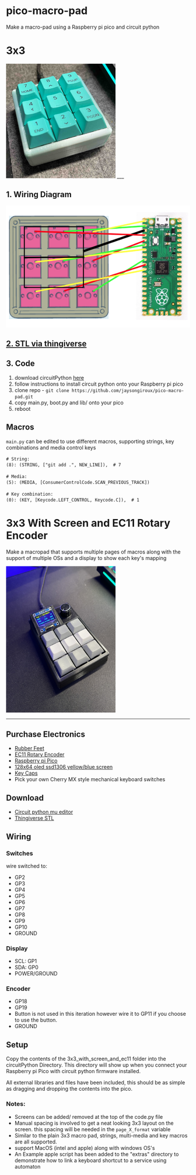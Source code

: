# pico-macro-pad
Make a macro-pad using a Raspberry pi pico and circuit python


# 3x3
<img src="git_assets/macro-pad.jpg" alt="macro-pad" width="300">
___

## 1. Wiring Diagram
![wiring](git_assets/wiring.jpg)

## [2. STL via thingiverse](https://www.thingiverse.com/thing:4816077)

## 3. Code
1. download circuitPython [here](https://circuitpython.org/board/raspberry_pi_pico/)
2. follow instructions to install circuit python onto your Raspberry pi pico
3. clone repo - `git clone https://github.com/jaysongiroux/pico-macro-pad.git`
4. copy main.py, boot.py and lib/ onto your pico
5. reboot

## Macros
`main.py` can be edited to use different macros, supporting strings, key combinations and media control keys

```
# String:
(8): (STRING, ["git add .", NEW_LINE]),  # 7

# Media:
(5): (MEDIA, [ConsumerControlCode.SCAN_PREVIOUS_TRACK])

# Key combination:
(0): (KEY, [Keycode.LEFT_CONTROL, Keycode.C]),  # 1
```

# 3x3 With Screen and EC11 Rotary Encoder
Make a macropad that supports multiple pages of macros along with the support of multiple OSs and a display to show each key's mapping

<img src="git_assets/macro-pad-screen.jpg" alt="macro-pad" width="300">

___

## Purchase Electronics
- [Rubber Feet](https://www.amazon.com/dp/B06XCLYL53?psc=1&ref=ppx_yo2ov_dt_b_product_details)
- [EC11 Rotary Encoder](https://www.amazon.com/dp/B08728K3YB?psc=1&ref=ppx_yo2ov_dt_b_product_details)
- [Raspberry pi Pico](https://www.amazon.com/dp/B093PJ2NJZ?psc=1&ref=ppx_yo2ov_dt_b_product_details)
- [128x64 oled ssd1306 yellow/blue screen](https://www.amazon.com/dp/B072Q2X2LL?psc=1&ref=ppx_yo2ov_dt_b_product_details)
- [Key Caps](https://www.amazon.com/dp/B09MVHJY5K?psc=1&ref=ppx_yo2ov_dt_b_product_details)
- Pick your own Cherry MX style mechanical keyboard switches

## Download
- [Circuit python mu editor](https://codewith.mu/en/download)
- [Thingiverse STL](https://www.thingiverse.com/thing:5367540)

## Wiring
### Switches
wire switched to:
- GP2
- GP3
- GP4
- GP5
- GP6
- GP7
- GP8
- GP9
- GP10
- GROUND

### Display
- SCL: GP1
- SDA: GP0
- POWER/GROUND

### Encoder
- GP18
- GP19
- Button is not used in this iteration however wire it to GP11 if you choose to use the button. 
- GROUND

## Setup
Copy the contents of the 3x3_with_screen_and_ec11 folder into the circuitPython Directory. This directory will show up when you connect your Raspberry pi Pico with circuit python firmware installed. 

All external libraries and files have been included, this should be as simple as dragging and dropping the contents into the pico.

### Notes:
- Screens can be added/ removed at the top of the code.py file
- Manual spacing is involved to get a neat looking 3x3 layout on the screen. this spacing will be needed in the `page_X_format` variable
- Similar to the plain 3x3 macro pad, strings, multi-media and key macros are all supported.
- support MacOS (intel and apple) along with windows OS's
- An Example apple script has been added to the "extras" directory to demonstrate how to link a keyboard shortcut to a service using automaton